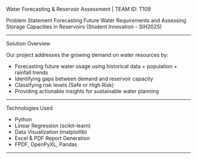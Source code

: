 Water Forecasting & Reservoir Assessment | TEAM ID: T109

Problem Statement
Forecasting Future Water Requirements and Assessing Storage Capacities in Reservoirs (Student Innovation - SIH2025)

---

Solution Overview

Our project addresses the growing demand on water resources by:
- Forecasting future water usage using historical data + population + rainfall trends
- Identifying gaps between demand and reservoir capacity
- Classifying risk levels (Safe or High Risk)
- Providing actionable insights for sustainable water planning

---

Technologies Used
- Python
- Linear Regression (scikit-learn)
- Data Visualization (matplotlib)
- Excel & PDF Report Generation
- FPDF, OpenPyXL, Pandas

---



